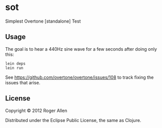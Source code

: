 # sot

Simplest Overtone [standalone] Test

## Usage

The goal is to hear a 440Hz sine wave for a few seconds after doing only this:

    lein deps
    lein run

See https://github.com/overtone/overtone/issues/108 to track fixing the issues that arise.

## License

Copyright © 2012 Roger Allen

Distributed under the Eclipse Public License, the same as Clojure.
